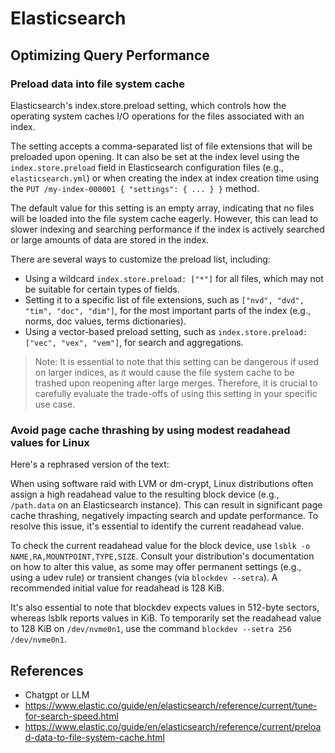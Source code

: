 # Elasticsearch

## Optimizing Query Performance

### Preload data into file system cache
Elasticsearch's index.store.preload setting, which controls how the operating system caches I/O operations for the files associated with an index.

The setting accepts a comma-separated list of file extensions that will be preloaded upon opening. It can also be set at the index level using the `index.store.preload` field in Elasticsearch configuration files (e.g., `elasticsearch.yml`) or when creating the index at index creation time using the `PUT /my-index-000001 { "settings": { ... } }` method.

The default value for this setting is an empty array, indicating that no files will be loaded into the file system cache eagerly. However, this can lead to slower indexing and searching performance if the index is actively searched or large amounts of data are stored in the index.

There are several ways to customize the preload list, including:

* Using a wildcard `index.store.preload: ["*"]` for all files, which may not be suitable for certain types of fields.
* Setting it to a specific list of file extensions, such as `["nvd", "dvd", "tim", "doc", "dim"]`, for the most important parts of the index (e.g., norms, doc values, terms dictionaries).
* Using a vector-based preload setting, such as `index.store.preload: ["vec", "vex", "vem"]`, for search and aggregations.

> Note: It is essential to note that this setting can be dangerous if used on larger indices, as it would cause the file system cache to be trashed upon reopening after large merges. Therefore, it is crucial to carefully evaluate the trade-offs of using this setting in your specific use case.

### Avoid page cache thrashing by using modest readahead values for Linux
Here's a rephrased version of the text:

When using software raid with LVM or dm-crypt, Linux distributions often assign a high readahead value to the resulting block device (e.g., `/path.data` on an Elasticsearch instance). This can result in significant page cache thrashing, negatively impacting search and update performance. To resolve this issue, it's essential to identify the current readahead value.

To check the current readahead value for the block device, use `lsblk -o NAME,RA,MOUNTPOINT,TYPE,SIZE`. Consult your distribution's documentation on how to alter this value, as some may offer permanent settings (e.g., using a udev rule) or transient changes (via `blockdev --setra`). A recommended initial value for readahead is 128 KiB.

It's also essential to note that blockdev expects values in 512-byte sectors, whereas lsblk reports values in KiB. To temporarily set the readahead value to 128 KiB on `/dev/nvme0n1`, use the command `blockdev --setra 256 /dev/nvme0n1`.

## References
* Chatgpt or LLM
* https://www.elastic.co/guide/en/elasticsearch/reference/current/tune-for-search-speed.html
* https://www.elastic.co/guide/en/elasticsearch/reference/current/preload-data-to-file-system-cache.html